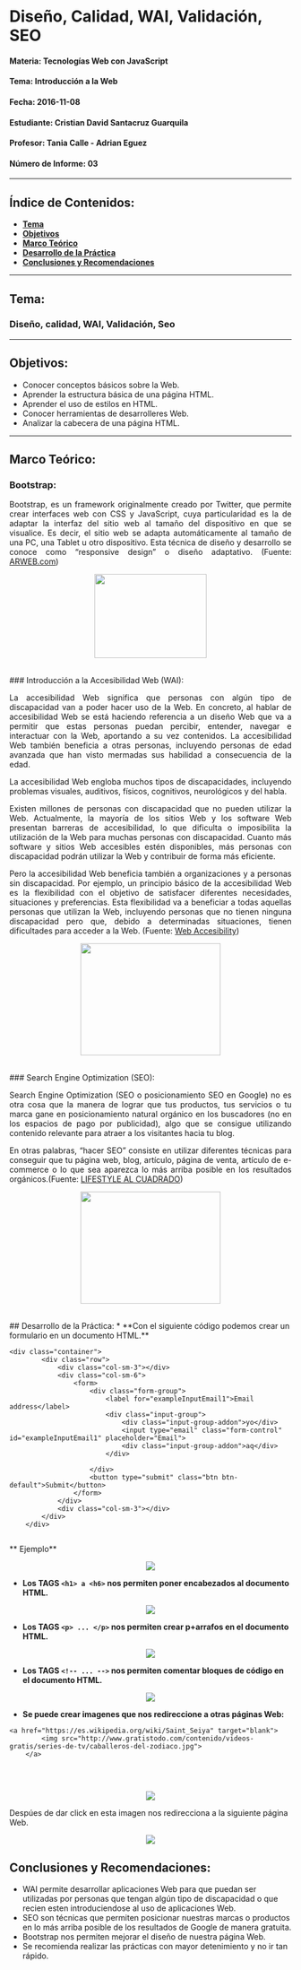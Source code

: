 # Diseño, Calidad, WAI, Validación, SEO

#### Materia: Tecnologías Web con JavaScript
#### Tema: Introducción a la Web
#### Fecha: 2016-11-08
#### Estudiante: Cristian David Santacruz Guarquila
#### Profesor: Tania Calle - Adrian Eguez
#### Número de Informe: 03
---

## Índice de Contenidos:
* <a href="#Tema">**Tema**</a>
* <a href="#Objetivos">**Objetivos**</a>
* <a href="#Marco Teórico">**Marco Teórico**</a>
* <a href="#Desarrollo de la Práctica">**Desarrollo de la Práctica**</a>
* <a href="#Conclusiones y Recomendaciones">**Conclusiones y Recomendaciones**</a>

---
<a name="Tema"></a>
## Tema:
### Diseño, calidad, WAI, Validación, Seo
---

<a name="Objetivos"></a>
## Objetivos:
* Conocer conceptos básicos sobre la Web.
* Aprender la estructura básica de una página HTML.
* Aprender el uso de estilos en HTML.
* Conocer herramientas de desarrolleres Web.
* Analizar la cabecera de una página HTML.

---

<a name="Marco Teórico"></a>
## Marco Teórico:
### Bootstrap:
<p align="justify">
    Bootstrap, es un framework originalmente creado por Twitter, que permite crear interfaces web con CSS y JavaScript, cuya particularidad es la de adaptar la interfaz del sitio web al tamaño del dispositivo en que se visualice. Es decir, el sitio web se adapta automáticamente al tamaño de una PC, una Tablet u otro dispositivo. Esta técnica de diseño y desarrollo se conoce como “responsive design” o diseño adaptativo. (Fuente: <a href="http://www.arweb.com/chucherias/editorial/%C2%BFque-es-bootstrap-y-como-funciona-en-el-diseno-web.htm">ARWEB.com</a>)
</p>

<p align="center">
    <img src="http://michelletorres.mx/wp-content/uploads/2015/02/bootstrap.jpg" width="200" height="150">
</p>

<br>
### Introducción a la Accesibilidad Web (WAI):
<p align="justify">
    La accesibilidad Web significa que personas con algún tipo de discapacidad van a poder hacer uso de la Web. En concreto, al hablar de accesibilidad Web se está haciendo referencia a un diseño Web que va a permitir que estas personas puedan percibir, entender, navegar e interactuar con la Web, aportando a su vez contenidos. La accesibilidad Web también beneficia a otras personas, incluyendo personas de edad avanzada que han visto mermadas sus habilidad a consecuencia de la edad.</p>

<p align="justify">
    La accesibilidad Web engloba muchos tipos de discapacidades, incluyendo problemas visuales, auditivos, físicos, cognitivos, neurológicos y del habla.</p>
<p align="justify">
    Existen millones de personas con discapacidad que no pueden utilizar la Web. Actualmente, la mayoría de los sitios Web y los software Web presentan barreras de accesibilidad, lo que dificulta o imposibilita la utilización de la Web para muchas personas con discapacidad. Cuanto más software y sitios Web accesibles estén disponibles, más personas con discapacidad podrán utilizar la Web y contribuir de forma más eficiente.</p>

<p align="justify">
    Pero la accesibilidad Web beneficia también a organizaciones y a personas sin discapacidad. Por ejemplo, un principio básico de la accesibilidad Web es la flexibilidad con el objetivo de satisfacer diferentes necesidades, situaciones y preferencias. Esta flexibilidad va a beneficiar a todas aquellas personas que utilizan la Web, incluyendo personas que no tienen ninguna discapacidad pero que, debido a determinadas situaciones, tienen dificultades para acceder a la Web. (Fuente: <a href="http://www.w3c.es/Traducciones/es/WAI/intro/accessibility">Web Accesibility</a>)</p>

<p align="center">
    <img src="http://www.misnet.co.uk/images/website-accessibility.jpg" width="250" height="200">
</p>

<br>
### Search Engine Optimization (SEO):
<p align="justify">
    Search Engine Optimization (SEO o posicionamiento SEO en Google) no es otra cosa que la manera de lograr que tus productos, tus servicios o tu marca gane en posicionamiento natural orgánico en los buscadores (no en los espacios de pago por publicidad), algo que se consigue utilizando contenido relevante para atraer a los visitantes hacia tu blog.</p>

<p align="justify">
En otras palabras, “hacer SEO” consiste en utilizar diferentes técnicas para conseguir que tu página web, blog, artículo, página de venta, artículo de e-commerce o lo que sea aparezca lo más arriba posible en los resultados orgánicos.(Fuente: <a href="https://www.lifestylealcuadrado.com/guia-seo-principiantes/">LIFESTYLE AL CUADRADO</a>)</p>

<p align="center">
    <img src="http://blogs.cincodias.com/.a/6a00d8341c760153ef01a73dd3851b970d-pi" width="250" height="200">
</p>

<br>
<a name="Desarrollo de la Práctica"></a>
## Desarrollo de la Práctica:
* **Con el siguiente código podemos crear un formulario en un documento HTML.**

```
<div class="container">
        <div class="row">
            <div class="col-sm-3"></div>
            <div class="col-sm-6">
                <form>
                    <div class="form-group">
                        <label for="exampleInputEmail1">Email address</label>
                        <div class="input-group">
                            <div class="input-group-addon">yo</div>
                            <input type="email" class="form-control" id="exampleInputEmail1" placeholder="Email">
                            <div class="input-group-addon">aq</div>
                        </div>
                        
                    </div>
                    <button type="submit" class="btn btn-default">Submit</button>
                </form>
            </div>
            <div class="col-sm-3"></div>
        </div>
    </div>
    
```

** Ejemplo**
<p align="center">
    <img src="https://github.com/CristianSantacruz/TecnologiasWeb/blob/boostrap/Informe/Capturas/Forms.png?raw=true">
</p>

* **Los TAGS ```<h1> a <h6>``` nos permiten poner encabezados al documento HTML.**

<p align="center">
    <img src="https://github.com/CristianSantacruz/TecnologiasWeb/blob/master/Informe.01/Capturas/Cabeceras.png?raw=true">
</p>

* **Los TAGS ```<p> ... </p>``` nos permiten crear p+arrafos en el documento HTML.**

<p align="center">
    <img src="https://github.com/CristianSantacruz/TecnologiasWeb/blob/master/Informe.01/Capturas/Parrafo.png?raw=true">
</p>

* **Los TAGS ```<!-- ... -->``` nos permiten comentar bloques de código en el documento HTML.**

<p align="center">
    <img src="https://github.com/CristianSantacruz/TecnologiasWeb/blob/master/Informe.01/Capturas/Comentarios.png?raw=true">
</p>

* **Se puede crear imagenes que nos redireccione a otras páginas Web:**

```
<a href="https://es.wikipedia.org/wiki/Saint_Seiya" target="blank">
        <img src="http://www.gratistodo.com/contenido/videos-gratis/series-de-tv/caballeros-del-zodiaco.jpg">
    </a>
    
```
<br>
<p align="center">
    <img src="https://github.com/CristianSantacruz/TecnologiasWeb/blob/master/Informe.01/Capturas/Imagenes.Enlaces.png?raw=true">
</p>

Despúes de dar click en esta imagen nos redirecciona a la siguiente página Web.

<p align="center">
    <img src="https://github.com/CristianSantacruz/TecnologiasWeb/blob/master/Informe.01/Capturas/Redireccion.png?raw=true">
</p>

<a name="Conclusiones y Recomendaciones"></a>
## Conclusiones y Recomendaciones:
* WAI permite desarrollar aplicaciones Web para que puedan ser utilizadas por personas que tengan algún tipo de discapacidad o que recien esten introduciendose al uso de aplicaciones Web.
* SEO son técnicas que permiten posicionar nuestras marcas o productos en lo más arriba posible de los resultados de Google de manera gratuita.
* Bootstrap nos permiten mejorar el diseño de nuestra página Web.
* Se recomienda realizar las prácticas con mayor detenimiento y no ir tan rápido.